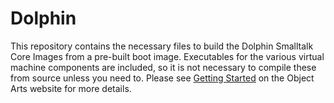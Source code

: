 # Dolphin
This repository contains the necessary files to build the Dolphin Smalltalk Core Images from a pre-built boot image. Executables for the various virtual machine
components are included, so it is not necessary to compile these from source unless you need to. Please see [Getting Started](http://www.object-arts.com/gettingstarted.html)
on the Object Arts website for more details.
